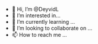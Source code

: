 - 👋 Hi, I’m @DeyvidL
- 👀 I’m interested in...
- 🌱 I’m currently learning ...
- 💞️ I’m looking to collaborate on ...
- 📫 How to reach me ...

<!---
DeyvidL/DeyvidL is a ✨ special ✨ repository because its `README.md` (this file) appears on your GitHub profile.
You can click the Preview link to take a look at your changes.
--->
